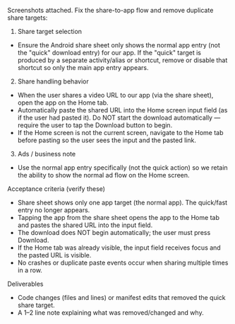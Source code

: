 Screenshots attached. Fix the share-to-app flow and remove duplicate share targets:

1) Share target selection
- Ensure the Android share sheet only shows the normal app entry (not the "quick" download entry) for our app. If the "quick" target is produced by a separate activity/alias or shortcut, remove or disable that shortcut so only the main app entry appears.

2) Share handling behavior
- When the user shares a video URL to our app (via the share sheet), open the app on the Home tab.
- Automatically paste the shared URL into the Home screen input field (as if the user had pasted it). Do NOT start the download automatically — require the user to tap the Download button to begin.
- If the Home screen is not the current screen, navigate to the Home tab before pasting so the user sees the input and the pasted link.

3) Ads / business note
- Use the normal app entry specifically (not the quick action) so we retain the ability to show the normal ad flow on the Home screen.

Acceptance criteria (verify these)
- Share sheet shows only one app target (the normal app). The quick/fast entry no longer appears.
- Tapping the app from the share sheet opens the app to the Home tab and pastes the shared URL into the input field.
- The download does NOT begin automatically; the user must press Download.
- If the Home tab was already visible, the input field receives focus and the pasted URL is visible.
- No crashes or duplicate paste events occur when sharing multiple times in a row.

Deliverables
- Code changes (files and lines) or manifest edits that removed the quick share target.
- A 1–2 line note explaining what was removed/changed and why.

